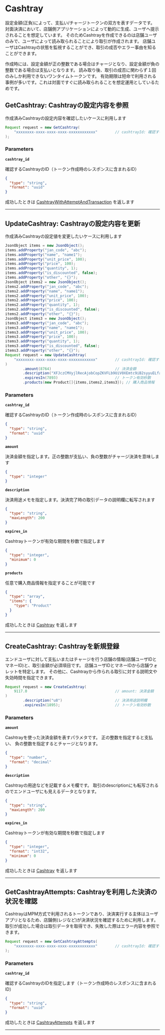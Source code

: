 # Cashtray
設定金額(正負)によって、支払い/チャージトークンの双方を表すデータです。
対面決済において、店舗側アプリケーションによって動的に生成、ユーザへ提示されることを想定しています。
そのためCashtrayを作成できるのは店舗ユーザのみで、ユーザによって読み取られることにより取引が作成されます。
店舗ユーザはCashtrayの状態を監視することができ、取引の成否やエラー事由を知ることができます。

作成時には、設定金額が正の整数である場合はチャージとなり、設定金額が負の整数である場合は支払いとなります。
読み取り後、取引の成否に関わらず１回のみしか利用できないワンタイムトークンです。
有効期限は短命で利用される事例が多いです。これは対面ですぐに読み取られることを想定運用としているためです。



<a name="get-cashtray"></a>
## GetCashtray: Cashtrayの設定内容を参照
作成済みCashtrayの設定内容を確認したいケースに利用します

```java
Request request = new GetCashtray(
    "xxxxxxxx-xxxx-xxxx-xxxx-xxxxxxxxxxxx"        // cashtrayId: 確認するCashtrayのID（トークン作成時のレスポンスに含まれるID）
);

```



### Parameters
**`cashtray_id`** 
  

確認するCashtrayのID（トークン作成時のレスポンスに含まれるID）

```json
{
  "type": "string",
  "format": "uuid"
}
```



成功したときは
[CashtrayWithAttemptAndTransaction](./responses.md#cashtray-with-attempt-and-transaction)
を返します



---


<a name="update-cashtray"></a>
## UpdateCashtray: Cashtrayの設定内容を更新
作成済みCashtrayの設定値を変更したいケースに利用します

```java
JsonObject items = new JsonObject();
items.addProperty("jan_code", "abc");
items.addProperty("name", "name1");
items.addProperty("unit_price", 100);
items.addProperty("price", 100);
items.addProperty("quantity", 1);
items.addProperty("is_discounted", false);
items.addProperty("other", "{}");
JsonObject items2 = new JsonObject();
items2.addProperty("jan_code", "abc");
items2.addProperty("name", "name1");
items2.addProperty("unit_price", 100);
items2.addProperty("price", 100);
items2.addProperty("quantity", 1);
items2.addProperty("is_discounted", false);
items2.addProperty("other", "{}");
JsonObject items3 = new JsonObject();
items3.addProperty("jan_code", "abc");
items3.addProperty("name", "name1");
items3.addProperty("unit_price", 100);
items3.addProperty("price", 100);
items3.addProperty("quantity", 1);
items3.addProperty("is_discounted", false);
items3.addProperty("other", "{}");
Request request = new UpdateCashtray(
    "xxxxxxxx-xxxx-xxxx-xxxx-xxxxxxxxxxxx"        // cashtrayId: 確認するCashtrayのID（トークン作成時のレスポンスに含まれるID）
)
        .amount(8764)                             // 決済金額
        .description("XFJczCMVyjlRecAjobCopZKVFLb9UiV0XEmtc9iB2syyuELfawMoOZtkTktpas3rTKhS7CSUreJUtTC5W6xtdNcZmGzg6LOAwdB03Wi69g5bppku3R9lJVdDa") // 決済用途説明欄
        .expiresIn(7893)                          // トークン有効秒数
        .products(new Product[]{items,items2,items3}); // 購入商品情報

```



### Parameters
**`cashtray_id`** 
  

確認するCashtrayのID（トークン作成時のレスポンスに含まれるID）

```json
{
  "type": "string",
  "format": "uuid"
}
```

**`amount`** 
  

決済金額を指定します。正の整数が支払い、負の整数がチャージ決済を意味します

```json
{
  "type": "integer"
}
```

**`description`** 
  

決済用途メモを指定します。決済完了時の取引データの説明欄に転写されます

```json
{
  "type": "string",
  "maxLength": 200
}
```

**`expires_in`** 
  

Cashtrayトークンが有効な期間を秒数で指定します

```json
{
  "type": "integer",
  "minimum": 0
}
```

**`products`** 
  

任意で購入商品情報を指定することが可能です

```json
{
  "type": "array",
  "items": {
    "type": "Product"
  }
}
```



成功したときは
[Cashtray](./responses.md#cashtray)
を返します



---


<a name="create-cashtray"></a>
## CreateCashtray: Cashtrayを新規登録
エンドユーザに対して支払いまたはチャージを行う店舗の情報(店舗ユーザIDとマネーID)と、取引金額が必須項目です。
店舗ユーザIDとマネーIDから店舗ウォレットを特定します。
その他に、Cashtrayから作られる取引に対する説明文や失効時間を指定できます。


```java
Request request = new CreateCashtray(
    9117.0                                        // amount: 決済金額
)
        .description("u8")                        // 決済用途説明欄
        .expiresIn(1895);                         // トークン有効秒数

```



### Parameters
**`amount`** 
  

Cashtrayを使った決済金額を表すパラメタです。
正の整数を指定すると支払い、
負の整数を指定するとチャージとなります。

```json
{
  "type": "number",
  "format": "decimal"
}
```

**`description`** 
  

Cashtrayの用途などを記載するメモ欄です。
取引のdescriptionにも転写されるのでエンドユーザにも見えるデータとなります。

```json
{
  "type": "string",
  "maxLength": 200
}
```

**`expires_in`** 
  

Cashtrayトークンが有効な期間を秒数で指定します

```json
{
  "type": "integer",
  "format": "int32",
  "minimum": 0
}
```



成功したときは
[Cashtray](./responses.md#cashtray)
を返します



---


<a name="get-cashtray-attempts"></a>
## GetCashtrayAttempts: Cashtrayを利用した決済の状況を確認
CashtrayはMPM方式で利用されるトークンであり、決済実行する主体はユーザアプリとなるため、店舗側(レジなど)が決済状況を確認するために利用します。
取引が成功した場合は取引データを取得でき、失敗した際はエラー内容を参照できます。

```java
Request request = new GetCashtrayAttempts(
    "xxxxxxxx-xxxx-xxxx-xxxx-xxxxxxxxxxxx"        // cashtrayId: 確認するCashtrayのIDを指定します（トークン作成時のレスポンスに含まれるID）
);

```



### Parameters
**`cashtray_id`** 
  

確認するCashtrayのIDを指定します（トークン作成時のレスポンスに含まれるID）

```json
{
  "type": "string",
  "format": "uuid"
}
```



成功したときは
[CashtrayAttempts](./responses.md#cashtray-attempts)
を返します



---



